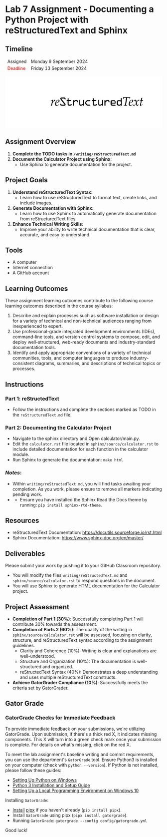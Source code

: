 # Lab 7 Assignment - Documenting a Python Project with reStructuredText and Sphinx

## Timeline
<table>
  <thead>
      <td style="text-align:left;">Assigned</td>
      <td style="text-align:left;">Monday 9 September 2024</td>
  </thead>
  <tfoot>
      <td style="text-align:left; color: red;">Deadline</td>
      <td style="text-align:left;">Friday 13 September 2024</td>
  </tfoot>
</table>


![Lab 7 Assignment](https://github.com/allegheny-college-cmpsc-104-Fall-2024/lab07/blob/main/graphics/restructuredtext.png)


## Assignment Overview

1. **Complete the TODO tasks in `/writing/reStructuredText.md`**
2. **Document the Calculator Project using Sphinx**:
    - Use Sphinx to generate documentation for the project.

## Project Goals
1. **Understand reStructuredText Syntax**:
   - Learn how to use reStructuredText to format text, create links, and include images.
2. **Generate Documentation with Sphinx**:
   - Learn how to use Sphinx to automatically generate documentation from reStructuredText files.
3. **Enhance Technical Writing Skills**:
   - Improve your ability to write technical documentation that is clear, accurate, and easy to understand.

## Tools
- A computer
- Internet connection
- A GitHub account

## Learning Outcomes
These assignment learning outcomes contribute to the following course learning outcomes described in the course syllabus:

1. Describe and explain processes such as software installation or design for a variety of technical and non-technical audiences ranging from inexperienced to expert.
2. Use professional-grade integrated development environments (IDEs), command-line tools, and version control systems to compose, edit, and deploy well-structured, web-ready documents and industry-standard documentation tools.
4. Identify and apply appropriate conventions of a variety of technical communities, tools, and computer languages to produce industry-consistent diagrams, summaries, and descriptions of technical topics or processes.

## Instructions

### Part 1: reStructedText 
- Follow the instructions and complete the sections marked as TODO in the `reStructuredText.md` file.

### Part 2: Documenting the Calculator Project
  - Navigate to the sphinx directory and Open calculator/main.py.
  - Edit the `calculator.rst` file located in `sphinx/source/calculator.rst` to include detailed documentation for each function in the calculator module.
  - Run Sphinx to generate the documentation: `make html`

### _Notes_: 
- Within `writing/reStructedText.md`, you will find tasks awaiting your completion. As you work, please ensure to remove all markers indicating pending work.
- - Ensure you have installed the Sphinx Read the Docs theme by running: `pip install sphinx-rtd-theme`.

## Resources
- reStructuredText Documentation: https://docutils.sourceforge.io/rst.html
- Sphinx Documentation: https://www.sphinx-doc.org/en/master/

## Deliverables
Please submit your work by pushing it to your GitHub Classroom repository.
- You will modify the files `writing/reStructedText.md` and `sphinx/source/calculator.rst` to respond questions in the document.
- You will use Sphinx to generate HTML documentation for the Calculator project.

## Project Assessment
- **Completion of Part 1 (30%)**: Successfully completing Part 1 will contribute 30% towards the assessment.
- **Completion of Parts 2 (60%)**: The quality of the writing in `sphinx/source/calculator.rst` will be assessed, focusing on clarity, structure, and reStructuredText syntax according to the assignment guidelines.
    - Clarity and Coherence (10%): Writing is clear and explanations are well-understood.
    - Structure and Organization (10%): The documentation is well-structured and organized.
    - reStructedText Syntax (40%): Demonstrates a deep understanding and uses multiple reStructuredText constructs.
- **Achieve GatorGrader Compliance (10%)**: Successfully meets the criteria set by GatorGrader.

## Gator Grade
### GatorGrade Checks for Immediate Feedback

To provide immediate feedback on your submissions, we're utilizing GatorGrade. Upon submission, if there's a thick red X, it indicates missing components. This X will turn into a green check mark once your submission is complete. For details on what's missing, click on the red X.

To meet the lab assignment's baseline writing and commit requirements, you can use the department's `GatorGrade` tool. Ensure Python3 is installed on your computer (check with `python --version`). If Python is not installed, please follow these guides:

- [Setting Up Python on Windows](https://realpython.com/lessons/python-windows-setup/)
- [Python 3 Installation and Setup Guide](https://realpython.com/installing-python/)
- [Setting Up a Local Programming Environment on Windows 10](https://www.digitalocean.com/community/tutorials/how-to-install-python-3-and-set-up-a-local-programming-environment-on-windows-10)

Installing `GatorGrade`:

- [Install](https://pipx.pypa.io/stable/) [pipx](https://pipx.pypa.io/stable/) if you haven't already (`pip install pipx`).
- Install `GatorGrade` using pipx (`pipx install gatorgrade`).
- Running `GatorGrade`:
 `gatorgrade --config config/gatorgrade.yml`

Good luck!